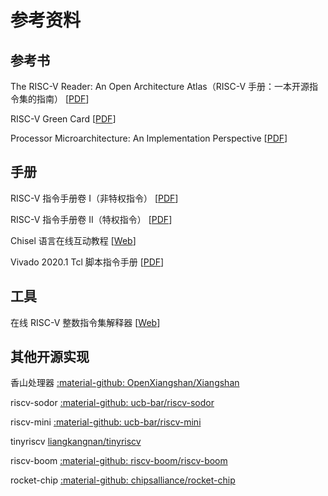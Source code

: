 # 参考资料

## 参考书

The RISC-V Reader: An Open Architecture Atlas（RISC-V 手册：一本开源指令集的指南） [[PDF](http://riscvbook.com/chinese/RISC-V-Reader-Chinese-v2p1.pdf)]

RISC-V Green Card [[PDF](http://riscvbook.com/greencard-20181213.pdf)]

Processor Microarchitecture: An Implementation Perspective [[PDF](https://cseweb.ucsd.edu/classes/fa14/cse240A-a/pdf/04/Gonzalez_Processor_Microarchitecture_2010_Claypool.pdf)]

## 手册

RISC-V 指令手册卷 I（非特权指令） [[PDF](https://github.com/riscv/riscv-isa-manual/releases/download/Ratified-IMAFDQC/riscv-spec-20191213.pdf)]

RISC-V 指令手册卷 II（特权指令） [[PDF](https://github.com/riscv/riscv-isa-manual/releases/download/Priv-v1.12/riscv-privileged-20211203.pdf)]

Chisel 语言在线互动教程 [[Web](https://mybinder.org/v2/gh/freechipsproject/chisel-bootcamp/master)]

Vivado 2020.1 Tcl 脚本指令手册 [[PDF](https://www.xilinx.com/support/documentation/sw_manuals/xilinx2020_1/ug835-vivado-tcl-commands.pdf)]

## 工具

在线 RISC-V 整数指令集解释器 [[Web](https://www.cs.cornell.edu/courses/cs3410/2019sp/riscv/interpreter/)]


## 其他开源实现

香山处理器 [:material-github: OpenXiangshan/Xiangshan](https://github.com/OpenXiangshan/Xiangshan)

riscv-sodor [:material-github: ucb-bar/riscv-sodor](https://github.com/ucb-bar/riscv-sodor)

riscv-mini [:material-github: ucb-bar/riscv-mini](https://github.com/ucb-bar/riscv-mini)

tinyriscv [liangkangnan/tinyriscv](https://gitee.com/liangkangnan/tinyriscv)

riscv-boom [:material-github: riscv-boom/riscv-boom](https://github.com/riscv-boom/riscv-boom)

rocket-chip [:material-github: chipsalliance/rocket-chip](https://github.com/chipsalliance/rocket-chip)
